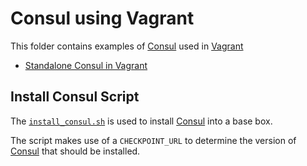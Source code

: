 # Consul using Vagrant
This folder contains examples of [Consul][1] used in [Vagrant][2]

* [Standalone Consul in Vagrant](standalone)

## Install Consul Script
The [`install_consul.sh`](install_consul.sh) is used to install [Consul][1]
into a base box.

The script makes use of a `CHECKPOINT_URL` to determine the version of 
[Consul][1] that should be installed.

[1]: https://consul.io
[2]: https://www.vagrantup.com
